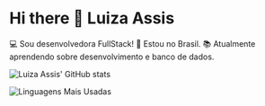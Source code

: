 # Hi there 👋 Luiza Assis
:computer: Sou desenvolvedora FullStack!
:house_with_garden: Estou no Brasil.
:books: Atualmente aprendendo sobre desenvolvimento e banco de dados.

![Luiza Assis' GitHub stats](https://github-readme-stats.vercel.app/api?username=LuizaAssiS57&show_icons=true&theme=radical)

![Linguagens Mais Usadas](https://github-readme-stats.vercel.app/api/top-langs/?username=LuizaAssiS57&layout=compact&theme=radical)

